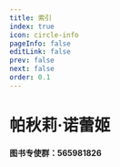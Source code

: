 ```yaml
---
title: 索引
index: true
icon: circle-info
pageInfo: false
editLink: false
prev: false
next: false
order: 0.1
---
```

#
# 帕秋莉·诺蕾姬
#### **图书专使群：565981826**
